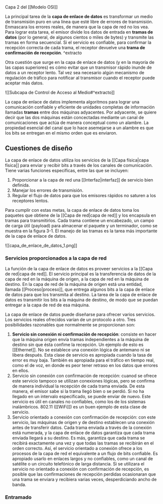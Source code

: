 Capa 2 del [[Modelo OSI]]

La principal tarea de la **capa de enlace de datos** es transformar un medio de transmisión puro en una línea que esté libre de errores de transmisión. Enmascara los errores reales, de manera que la capa de red no los vea. Para lograr esta tarea, el emisor divide los datos de entrada en **tramas de datos** (por lo general, de algunos cientos o miles de bytes) y transmite las tramas en forma secuencial. Si el servicio es confiable, para confirmar la recepción correcta de cada trama, el receptor devuelve una **trama de confirmación de recepción**. ^extracto

Otra cuestión que surge en la capa de enlace de datos (y en la mayoría de las capas superiores) es cómo evitar que un transmisor rápido inunde de datos a un receptor lento. Tal vez sea necesario algún mecanismo de regulación de tráfico para notificar al transmisor cuando el receptor puede aceptar más datos.

![[Subcapa de Control de Acceso al Medio#^extracto]]

La capa de enlace de datos implementa algoritmos para lograr una comunicación confiable y eficiente de unidades completas de información llamadas **tramas** entre dos máquinas adyacentes. Por adyacente, se quiere decir que las dos máquinas están concectadas mediante un canal de comunicaciones que actúa de manera conceptual como un alambre. La propiedad esencial del canal que lo hace asemejarse a un alambre es que los bits se entregan en el mismo orden que es enviaron.

## Cuestiones de diseño
La capa de enlace de datos utiliza los servicios de la [[Capa física|capa física]] para enviar y recibir bits a través de los canales de comunicación. Tiene varias funciones específicas, entre las que se incluyen:
1. Proporcionar a la capa de red una [[Interfaz|interfaz]] de servicio bien definida.
2. Manejar los errores de transmisión. 
3. Regular el flujo de datos para que los emisores rápidos no saturen a los receptores lentos.

Para cumplir con estas metas, la capa de enlace de datos toma los paquetes que obtiene de la [[Capa de red|capa de red]] y los encapsula en tramas para transmitirlos. Cada trama contiene un encabezado, un campo de carga útil (payload) para almacenar el paquete y un terminador, como se muestra en la figura 3-1. El manejo de las tramas es la tarea más importante de la capa de enlace de datos.

![[capa_de_enlace_de_datos_1.png]]

### Servicios proporcionados a la capa de red
La función de la capa de enlace de datos es proveer servicios a la [[Capa de red|capa de red]]. El servicio principal es la transferencia de datos de la capa de red en la máquina de origen, a la capa de red en la máquina de destino. En la capa de red de la máquina de origen está una entidad, llamada [[Proceso|proceso]], que entrega algunos bits a la capa de enlace de datos para que los transmita al destino. La tarea de la capa de enlace de datos es transmitir los bits a la máquina de destino, de modo que se puedan entregar a la capa de red de esa máquina.

La capa de enlace de datos puede diseñarse para ofrecer varios servicios. Los servicios reales ofrecidos varían de un protocolo a otro. Tres posibilidades razonables que normalmente se proporcionan son: 
1. **Servicio sin conexión ni confirmación de recepción**: consiste en hacer que la máquina origen envía tramas independientes a la máquina de destino sin que ésta confime la recepción. Un ejemplo de esto es [[Ethernet]]. No se establece una conexión lógica de antemano ni se libera después. Esta clase de servicio es apropiada cuando la tasa de error es muy baja. También es apropiada para el tráfico en tiempo real, como el de voz, en donde es peor tener retraso en los datos que errores en ellos.
2. Servicio sin conexión con confirmación de recepción: cuanod se ofrece este servicio tampoco se utilizan conexiones lógicas, pero se confirma de manera individual la recepción de cada trama enviada. De esta manera, el emisor sabe si la trama llegó bien o se perdió. Si no ha llegado en un intervalo especificado, se puede enviar de nuevo. Este servicio es útil en canales no confiables, como los de los sistemas inalámbricos. 802.11 ([[WiFi]]) es un buen ejemplo de esta clase de servicio.
3. Servicio orientado a conexión con confirmación de recepción: con este servicio, las máquinas de origen y de destino establecen una conexión antes de transferir datos. Cada trama enviada a través de la conexión está numerada, y la capa de enlace de datos garantiza que cada trama enviada llegará a su destino. Es más, garantiza que cada trama se recibirá exactamente una vez y que todas las tramas se recibirán en el orden correcto. Así, el servicio orientado a conexión ofrece a los procesos de la capa de red el equivalente a un flujo de bits confiable. Es apropiado usarlo en enlaces largos y no confiables, como un canal de satélite o un circuito telefónico de larga distancia. Si se utilizara el servicio no orientado a conexión con confirmación de recepción, es posible que las confirmaciones de recepción perdidas ocasionaran que una trama se enviara y recibiera varias veces, desperdiciando ancho de banda.

### Entramado
	
